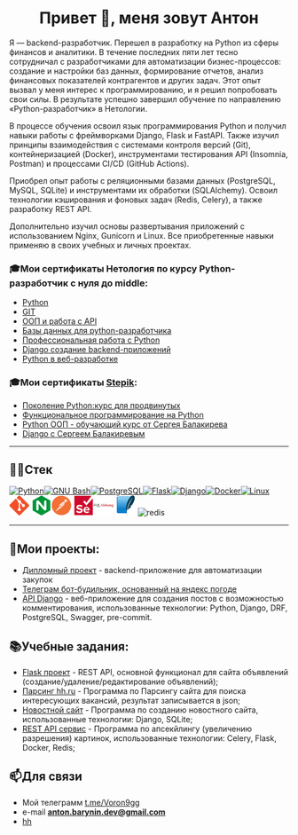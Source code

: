 <h1 align="center">Привет 👋, меня зовут Антон</h1>


Я — backend-разработчик. Перешел в разработку на Python из сферы финансов и аналитики. В течение последних пяти лет тесно сотрудничал с разработчиками для автоматизации бизнес-процессов: создание и настройки баз данных, формирование отчетов, анализ финансовых показателей контрагентов и других задач. Этот опыт вызвал у меня интерес к программированию, и я решил попробовать свои силы. В результате успешно завершил обучение по направлению «Python-разработчик» в Нетологии.

В процессе обучения освоил язык программирования Python и получил навыки работы с фреймворками Django, Flask и FastAPI. Также изучил принципы взаимодействия с системами контроля версий (Git), контейнеризацией (Docker), инструментами тестирования API (Insomnia, Postman) и процессами CI/CD (GitHub Actions).

Приобрел опыт работы с реляционными базами данных (PostgreSQL, MySQL, SQLite) и инструментами их обработки (SQLAlchemy). Освоил технологии кэширования и фоновых задач (Redis, Celery), а также разработку REST API.

Дополнительно изучил основы развертывания приложений с использованием Nginx, Gunicorn и Linux.
Все приобретенные навыки применяю в своих учебных и личных проектах.

### 🎓Мои сертификаты Нетология по курсу **Python-разработчик с нуля до middle**:

* [Python](https://github.com/Voronwe9/Voronwe9/blob/main/Python.pdf)
* [GIT](https://github.com/Voronwe9/Voronwe9/blob/main/Git.pdf)
* [ООП и работа с API](https://github.com/Voronwe9/Voronwe9/blob/main/OOP.pdf)
* [Базы данных для python-разработчика](https://github.com/Voronwe9/Voronwe9/blob/main/SQL.pdf)
* [Профессиональная работа с Python](https://github.com/Voronwe9/Voronwe9/blob/main/python3.pdf)
* [Django создание backend-приложений](https://github.com/Voronwe9/Voronwe9/blob/main/django.pdf)
* [Python в веб-разработке](https://github.com/Voronwe9/Voronwe9/blob/main/web.pdf)
### 🎓Мои сертификаты [Stepik](https://stepik.org/users/689227198/profile?preview=true):
* [Поколение Python:курс для продвинутых](https://stepik.org/cert/2617847)
* [Функциональное программирование на Python]()
* [Python ООП - обучающий курс от Сергея Балакирева]()
* [Django с Сергеем Балакиревым]()


---
## 👨‍💻Стек  

<p align="left"> <a href="https://www.python.org/" target="_blank" rel="noreferrer"><img src="https://raw.githubusercontent.com/danielcranney/readme-generator/main/public/icons/skills/python-colored.svg" width="36" height="36" alt="Python" /></a><a href="https://www.gnu.org/software/bash/" target="_blank" rel="noreferrer"><img src="https://raw.githubusercontent.com/danielcranney/readme-generator/main/public/icons/skills/gnubash.svg" width="36" height="36" alt="GNU Bash" /></a><a href="https://www.postgresql.org/" target="_blank" rel="noreferrer"><img src="https://raw.githubusercontent.com/danielcranney/readme-generator/main/public/icons/skills/postgresql-colored.svg" width="36" height="36" alt="PostgreSQL" /></a><a href="https://flask.palletsprojects.com/en/2.0.x/" target="_blank" rel="noreferrer"><img src="https://raw.githubusercontent.com/danielcranney/readme-generator/main/public/icons/skills/flask-colored.svg" width="36" height="36" alt="Flask" /></a><a href="https://www.djangoproject.com/" target="_blank" rel="noreferrer"><img src="https://raw.githubusercontent.com/danielcranney/readme-generator/main/public/icons/skills/django-colored.svg" width="36" height="36" alt="Django" /></a><a href="https://www.docker.com/" target="_blank" rel="noreferrer"><img src="https://raw.githubusercontent.com/danielcranney/readme-generator/main/public/icons/skills/docker-colored.svg" width="36" height="36" alt="Docker" /></a><a href="https://www.linux.org" target="_blank" rel="noreferrer"><img src="https://raw.githubusercontent.com/danielcranney/readme-generator/main/public/icons/skills/linux-colored.svg" width="36" height="36" alt="Linux" /></a> <a><img src="https://raw.githubusercontent.com/devicons/devicon/master/icons/git/git-original.svg" width="36" height="36" alt="GIT" /></a> <a><img src="https://raw.githubusercontent.com/devicons/devicon/6910f0503efdd315c8f9b858234310c06e04d9c0/icons/nginx/nginx-original.svg" width="36" height="36" alt="nginx" /><img src="https://raw.githubusercontent.com/devicons/devicon/master/icons/postman/postman-original.svg" width="36" height="36" alt="postman" /></a> <a><img src="https://raw.githubusercontent.com/devicons/devicon/master/icons/selenium/selenium-original.svg" width="36" height="36" alt="postman" /></a><a><img src="https://raw.githubusercontent.com/devicons/devicon/master/icons/sqlalchemy/sqlalchemy-original-wordmark.svg" width="36" height="36" alt="sqlalchemy" /></a> <a><img src="https://raw.githubusercontent.com/devicons/devicon/master/icons/sqlite/sqlite-original.svg" width="36" height="36" alt="sqlite" /></a> <a><img src="https://www.svgrepo.com/show/303460/redis-logo.svg" width="36" height="36" alt="redis" /></a></p> 

--- 

## 📜Мои проекты:

* [Дипломный проект](https://github.com/Voronwe9/Diplom) - вackend-приложение для автоматизации закупок
* [Телеграм бот-будильник, основанный на яндекс погоде](https://github.com/Voronwe9/clock_bot.git)
* [API Django](https://github.com/Voronwe9/-Django_chat) - веб-приложение для создания постов с возможностью комментирования, использованные технологии: Python, Django, DRF, PostgreSQL, Swagger, pre-commit.


## 📚Учебные задания:
* [Flask проект](https://github.com/Voronwe9/Flask) - REST API, основной функционал для сайта объявлений (создание/удаление/редактирование объявлений);
* [Парсинг hh.ru](https://github.com/Voronwe9/Scraping) - Программа по Парсингу сайта для поиска интересующих вакансий, результат записывается в json;
* [Новостной сайт](https://github.com/Voronwe9/1/tree/master/models_list_displaying) - Программа по созданию новостного сайта, использованные технологии: Django, SQLite;
* [REST API сервис](https://github.com/Voronwe9/1/tree/master/celery) - Программа по апсекйлингу (увеличению разрешения) картинок, использованные технологии: Celery, Flask, Docker, Redis;


## 📫Для связи
* Мой телеграмм [t.me/Voron9gg](https://t.me/Voron9gg)
* e-mail **anton.barynin.dev@gmail.com**
* [hh](https://hh.ru/resume/144d191aff0e6dfd6a0039ed1f48634e377334)

